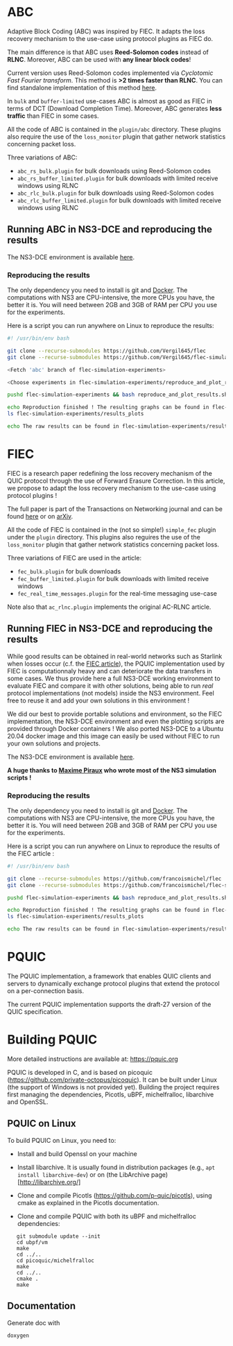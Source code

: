 # ABC

Adaptive Block Coding (ABC) was inspired by FlEC. It adapts the loss recovery mechanism to the
use-case using protocol plugins as FlEC do.

The main difference is that ABC uses **Reed-Solomon codes** instead of **RLNC**. Moreover, ABC can be used with **any linear block codes**!

Current version uses Reed-Solomon codes implemented via *Cyclotomic Fast Fourier transform*. This method is **>2 times faster than RLNC**. You can find standalone implementation of this method [here](https://github.com/Vergil645/reed-solomon).

In `bulk` and `buffer-limited` use-cases ABC is almost as good as FlEC in terms of DCT (Download Completion Time). Moreover, ABC generates **less traffic** than FlEC in some cases.

All the code of ABC is contained in the `plugin/abc` directory. These plugins also require the use of
the `loss_monitor` plugin that gather network statistics concerning packet loss.

Three variations of ABC:
- `abc_rs_bulk.plugin` for bulk downloads using Reed-Solomon codes
- `abc_rs_buffer_limited.plugin` for bulk downloads with limited receive windows using RLNC
- `abc_rlc_bulk.plugin` for bulk downloads using Reed-Solomon codes
- `abc_rlc_buffer_limited.plugin` for bulk downloads with limited receive windows using RLNC

## Running ABC in NS3-DCE and reproducing the results

The NS3-DCE environment is available [here](https://github.com/Vergil645/flec-simulation-experiments/tree/abc).

### Reproducing the results
The only dependency you need to install is git and [Docker](https://www.docker.com/).
The computations with NS3 are CPU-intensive, the more CPUs you have, the better it is. You will need between 2GB and 3GB of RAM per CPU you use for the experiments.

Here is a script you can run anywhere on Linux to reproduce the results:

```bash
#! /usr/bin/env bash

git clone --recurse-submodules https://github.com/Vergil645/flec
git clone --recurse-submodules https://github.com/Vergil645/flec-simulation-experiments

<Fetch 'abc' branch of flec-simulation-experiments>

<Choose experiments in flec-simulation-experiments/reproduce_and_plot_results.sh>

pushd flec-simulation-experiments && bash reproduce_and_plot_results.sh ../flec && popd

echo Reproduction finished ! The resulting graphs can be found in flec-simulation-experiments/results_plots :
ls flec-simulation-experiments/results_plots

echo The raw results can be found in flec-simulation-experiments/results
```

# FlEC

FlEC is a research paper redefining the loss recovery mechanism of the QUIC protocol through the use
of Forward Erasure Correction. In this article, we propose to adapt the loss recovery mechanism to the
use-case using protocol plugins !

The full paper is part of the Transactions on Networking journal and can be found [here](https://ieeexplore.ieee.org/document/9861377) or on [arXiv](https://arxiv.org/abs/2208.07741).

All the code of FlEC is contained in the (not so simple!) `simple_fec` plugin under the `plugin` directory. This plugins also reguires the use of
the `loss_monitor` plugin that gather network statistics concerning packet loss.

Three variations of FlEC are used in the article:
- `fec_bulk.plugin` for bulk downloads
- `fec_buffer_limited.plugin` for bulk downloads with limited receive windows
- `fec_real_time_messages.plugin` for the real-time messaging use-case

Note also that `ac_rlnc.plugin` implements the original AC-RLNC article.

## Running FlEC in NS3-DCE and reproducing the results

While good results can be obtained in real-world networks such as Starlink when losses occur (c.f. the [FlEC article](https://ieeexplore.ieee.org/document/9861377)), the PQUIC implementation used by FlEC is computationnaly heavy and can deteriorate the
data transfers in some cases. We thus provide here a full NS3-DCE working environment to evaluate FlEC and compare it with other solutions, being able to run *real* protocol implementations (not models) inside the NS3 environment.
Feel free to reuse it and add your own solutions in this environment !

We did our best to provide portable solutions and environment, so the FlEC implementation, the NS3-DCE environment and even the plotting scripts are provided through Docker containers ! We also ported NS3-DCE to a Ubuntu 20.04 docker image and this image can easily be used without FlEC to run your own solutions and projects.

The NS3-DCE environment is available [here](https://github.com/francoismichel/flec-simulation-experiments).

**A huge thanks to [Maxime Piraux](https://scholar.google.be/citations?user=DRHOxqwAAAAJ&hl=fr) who wrote most of the NS3 simulation scripts !**

### Reproducing the results
The only dependency you need to install is git and [Docker](https://www.docker.com/).
The computations with NS3 are CPU-intensive, the more CPUs you have, the better it is. You will need between 2GB and 3GB of RAM per CPU you use for the experiments.

Here is a script you can run anywhere on Linux to reproduce the results of the FlEC article :

```bash
#! /usr/bin/env bash

git clone --recurse-submodules https://github.com/francoismichel/flec
git clone --recurse-submodules https://github.com/francoismichel/flec-simulation-experiments

pushd flec-simulation-experiments && bash reproduce_and_plot_results.sh ../flec && popd

echo Reproduction finished ! The resulting graphs can be found in flec-simulation-experiments/results_plots :
ls flec-simulation-experiments/results_plots

echo The raw results can be found in flec-simulation-experiments/results
```


# PQUIC

The PQUIC implementation, a framework that enables QUIC clients and servers to dynamically exchange protocol plugins that extend the protocol on a per-connection basis.

The current PQUIC implementation supports the draft-27 version of the QUIC specification.

# Building PQUIC

More detailed instructions are available at: https://pquic.org

PQUIC is developed in C, and is based on picoquic (https://github.com/private-octopus/picoquic).
It can be built under Linux (the support of Windows is not provided yet).
Building the project requires first managing the dependencies, Picotls, uBPF, michelfralloc, libarchive
and OpenSSL.

## PQUIC on Linux

To build PQUIC on Linux, you need to:

 * Install and build Openssl on your machine

 * Install libarchive. It is usually found in distribution packages (e.g., `apt install libarchive-dev`) or on (the LibArchive page)[http://libarchive.org/]

 * Clone and compile Picotls (https://github.com/p-quic/picotls), using cmake as explained in the Picotls documentation.

 * Clone and compile PQUIC with both its uBPF and michelfralloc dependencies:

~~~
   git submodule update --init
   cd ubpf/vm
   make
   cd ../..
   cd picoquic/michelfralloc
   make
   cd ../..
   cmake .
   make
~~~

## Documentation

Generate doc with
```bash
doxygen
```
